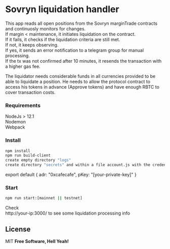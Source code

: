 # Sovryn liquidation handler

This app reads all open positions from the Sovryn marginTrade contracts and continuosly monitors for changes.   
If margin < maintenance, it initiates liquidation on the contract.  
If it fails, it checks if the liquidation criteria are still met.    
If not, it keeps observing.  
If yes, it sends an error notification to a telegram group for manual processing.  
If the tx was not confirmed after 10 minutes, it resends the transaction with a higher gas fee.  

The liquidator needs considerable funds in all currencies provided to be able to liquidate a position. He needs to allow the protocol contract to access his tokens in advance (Approve tokens) and have enough RBTC to cover transaction costs.


### Requirements

NodeJs > 12.1  
Nodemon  
Webpack  


### Install

```sh
npm install
npm run build-client
create empty directory "logs"
create directory "secrets" and within a file account.js with the credentials of the liquidator (owner of the sovryn smart contract)
```
export default {
    adr: "0xcafecafe",
    pKey: "[your-private-key]"
}


### Start

```sh
npm run start:[mainnet || testnet]
```
Check  
http://your-ip:3000/ to see some liquidation processing info



License
----

MIT
**Free Software, Hell Yeah!**
